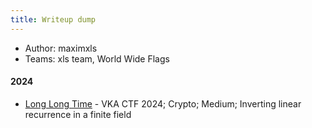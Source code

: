 ```yaml
---
title: Writeup dump
---
```

- Author: maximxls
- Teams: xls team, World Wide Flags
#### 2024
- [Long Long Time](./long_long_time_vkactf_2024_crypto/writeup) - VKA CTF 2024; Crypto; Medium; Inverting linear recurrence in a finite field